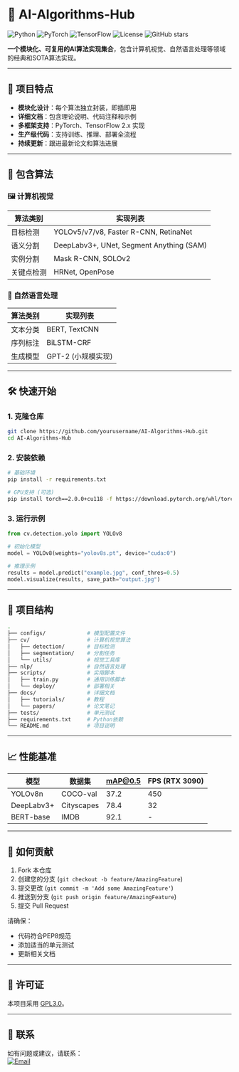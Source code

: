 # 🚀 AI-Algorithms-Hub

![Python](https://img.shields.io/badge/Python-3.8%2B-blue?logo=python)
![PyTorch](https://img.shields.io/badge/PyTorch-2.0%2B-red?logo=pytorch)
![TensorFlow](https://img.shields.io/badge/TensorFlow-2.12%2B-orange?logo=tensorflow)
![License](https://img.shields.io/badge/License-MIT-green)
![GitHub stars](https://img.shields.io/github/stars/yourusername/repo?style=social)

**一个模块化、可复用的AI算法实现集合**，包含计算机视觉、自然语言处理等领域的经典和SOTA算法实现。

---

## 📌 项目特点

- **模块化设计**：每个算法独立封装，即插即用
- **详细文档**：包含理论说明、代码注释和示例
- **多框架支持**：PyTorch、TensorFlow 2.x 实现
- **生产级代码**：支持训练、推理、部署全流程
- **持续更新**：跟进最新论文和算法进展

---

## 🧩 包含算法

### 🖼️ 计算机视觉
| 算法类别       | 实现列表                          |
|----------------|-----------------------------------|
| 目标检测       | YOLOv5/v7/v8, Faster R-CNN, RetinaNet |
| 语义分割       | DeepLabv3+, UNet, Segment Anything (SAM) |
| 实例分割       | Mask R-CNN, SOLOv2                |
| 关键点检测     | HRNet, OpenPose                   |

### 📝 自然语言处理
| 算法类别       | 实现列表                          |
|----------------|-----------------------------------|
| 文本分类       | BERT, TextCNN                     |
| 序列标注       | BiLSTM-CRF                        |
| 生成模型       | GPT-2 (小规模实现)                |

---

## 🛠️ 快速开始

### 1. 克隆仓库
```bash
git clone https://github.com/yourusername/AI-Algorithms-Hub.git
cd AI-Algorithms-Hub
```

### 2. 安装依赖
```bash
# 基础环境
pip install -r requirements.txt

# GPU支持 (可选)
pip install torch==2.0.0+cu118 -f https://download.pytorch.org/whl/torch_stable.html
```

### 3. 运行示例
```python
from cv.detection.yolo import YOLOv8

# 初始化模型
model = YOLOv8(weights="yolov8s.pt", device="cuda:0")

# 推理示例
results = model.predict("example.jpg", conf_thres=0.5)
model.visualize(results, save_path="output.jpg")
```

---

## 📂 项目结构
```bash
.
├── configs/             # 模型配置文件
├── cv/                  # 计算机视觉算法
│   ├── detection/       # 目标检测
│   ├── segmentation/    # 分割任务
│   └── utils/           # 视觉工具库
├── nlp/                 # 自然语言处理
├── scripts/             # 实用脚本
│   ├── train.py         # 通用训练脚本
│   └── deploy/          # 部署相关
├── docs/                # 详细文档
│   ├── tutorials/       # 教程
│   └── papers/          # 论文笔记
├── tests/               # 单元测试
├── requirements.txt     # Python依赖
└── README.md            # 项目说明
```

---

## 📈 性能基准
| 模型         | 数据集     | mAP@0.5 | FPS (RTX 3090) |
|--------------|-----------|---------|----------------|
| YOLOv8n      | COCO-val  | 37.2    | 450            |
| DeepLabv3+   | Cityscapes| 78.4    | 32             |
| BERT-base    | IMDB      | 92.1    | -              |

---

## 🤝 如何贡献
1. Fork 本仓库
2. 创建您的分支 (`git checkout -b feature/AmazingFeature`)
3. 提交更改 (`git commit -m 'Add some AmazingFeature'`)
4. 推送到分支 (`git push origin feature/AmazingFeature`)
5. 提交 Pull Request

请确保：
- 代码符合PEP8规范
- 添加适当的单元测试
- 更新相关文档

---

## 📜 许可证
本项目采用 [GPL3.0](LICENSE)。

---

## 📧 联系
如有问题或建议，请联系：  
[![Email](https://img.shields.io/badge/Email-your@email.com-blue?logo=gmail)](mailto:qianyouliang123@gmail.com)
